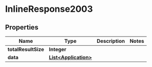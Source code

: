 

# InlineResponse2003

## Properties

Name | Type | Description | Notes
------------ | ------------- | ------------- | -------------
**totalResultSize** | **Integer** |  | 
**data** | [**List&lt;Application&gt;**](Application.md) |  | 



